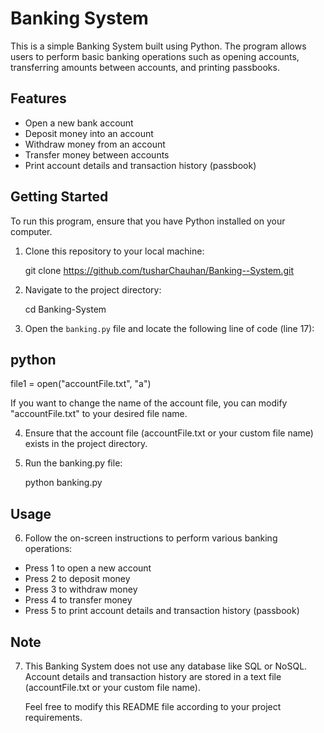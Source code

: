 # Banking System

  This is a simple Banking System built using Python. The program allows users to perform basic banking operations such as opening accounts, transferring amounts between accounts, and printing passbooks. 

## Features

- Open a new bank account
- Deposit money into an account
- Withdraw money from an account
- Transfer money between accounts
- Print account details and transaction history (passbook)

## Getting Started

To run this program, ensure that you have Python installed on your computer. 

1. Clone this repository to your local machine:

   git clone https://github.com/tusharChauhan/Banking--System.git

2. Navigate to the project directory:

   cd Banking-System

3. Open the `banking.py` file and locate the following line of code (line 17):

## python
  file1 = open("accountFile.txt", "a")

  If you want to change the name of the account file, you can modify "accountFile.txt" to your desired file name.

4. Ensure that the account file (accountFile.txt or your custom file name) exists in the project directory.

5. Run the banking.py file:

   python banking.py

## Usage

6. Follow the on-screen instructions to perform various banking operations:

- Press 1 to open a new account
- Press 2 to deposit money
- Press 3 to withdraw money
- Press 4 to transfer money
- Press 5 to print account details and transaction history (passbook)

## Note
7. This Banking System does not use any database like SQL or NoSQL. Account details and transaction history are stored in a text file (accountFile.txt or your custom file name).

   Feel free to modify this README file according to your project requirements.


